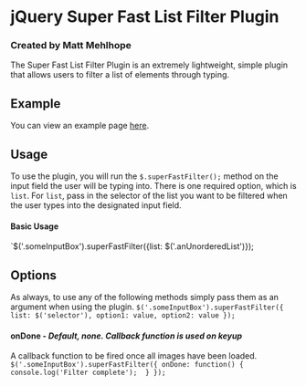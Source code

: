 # jQuery Super Fast List Filter Plugin
### Created by Matt Mehlhope

The Super Fast List Filter Plugin is an extremely lightweight, simple plugin that allows users to filter a list of elements through typing.

## Example
You can view an example page [here](http://mmehlhope.github.com/EasyImagePreloader/).

## Usage
To use the plugin, you will run the `$.superFastFilter();` method on the input field the user will be typing into. There is one required option, which is `list`. For `list`, pass in the selector of the list you want to be filtered when the user types into the designated input field.

#### Basic Usage
`$('.someInputBox').superFastFilter({list: $('.anUnorderedList')});

## Options
As always, to use any of the following methods simply pass them as an argument when using the plugin.
`$('.someInputBox').superFastFilter({
  list: $('selector'),
  option1: value,
  option2: value
});`

#### onDone - *Default, none. Callback function is used on keyup*
A callback function to be fired once all images have been loaded.
`$('.someInputBox').superFastFilter({
  onDone: function() { 
    console.log('Filter complete'); 
  }
});`